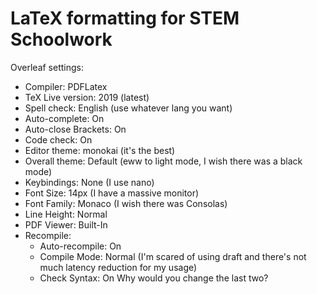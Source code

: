 # LaTeX formatting for STEM Schoolwork
Overleaf settings:
- Compiler: PDFLatex
- TeX Live version: 2019 (latest)
- Spell check: English (use whatever lang you want)
- Auto-complete: On
- Auto-close Brackets: On
- Code check: On
- Editor theme: monokai (it's the best)
- Overall theme: Default (eww to light mode, I wish there was a black mode)
- Keybindings: None (I use nano)
- Font Size: 14px (I have a massive monitor)
- Font Family: Monaco (I wish there was Consolas)
- Line Height: Normal
- PDF Viewer: Built-In
- Recompile:
    - Auto-recompile: On
    - Compile Mode: Normal (I'm scared of using draft and there's not much latency reduction for my usage)
    - Check Syntax: On
Why would you change the last two?